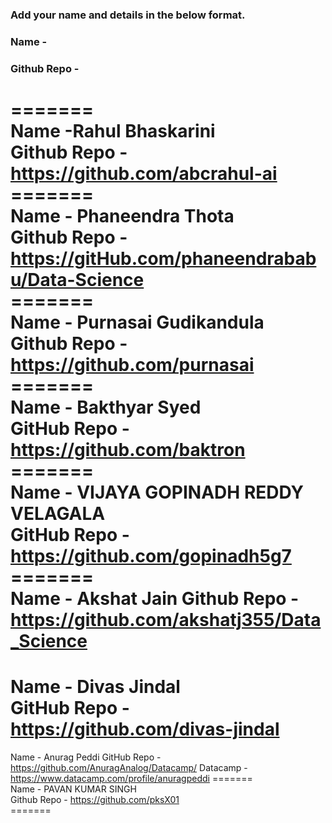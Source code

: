 ### Add your name and details in the below format.
### Name -
### Github Repo -
======= <br/>
Name -Rahul Bhaskarini <br/>
Github Repo -https://github.com/abcrahul-ai <br/>
======= <br/>
Name - Phaneendra Thota <br/>
Github Repo - https://gitHub.com/phaneendrababu/Data-Science<br/>
======= <br/>
Name - Purnasai Gudikandula <br/>
Github Repo - https://github.com/purnasai <br/>
=======<br/>
Name - Bakthyar Syed <br/>
GitHub Repo - https://github.com/baktron <br/>
=======<br/>
Name - VIJAYA GOPINADH REDDY VELAGALA <br/>
GitHub Repo - https://github.com/gopinadh5g7 <br/>
=======<br/>
Name - Akshat Jain
Github Repo -https://github.com/akshatj355/Data_Science <br/>
=======
Name - Divas Jindal <br/>
GitHub Repo - https://github.com/divas-jindal <br/>
=======
Name - Anurag Peddi
GitHub Repo - https://github.com/AnuragAnalog/Datacamp/
Datacamp - https://www.datacamp.com/profile/anuragpeddi
=======<br/> 
Name - PAVAN KUMAR SINGH <br/>
Github Repo - https://github.com/pksX01 <br/>
=======<br/>

